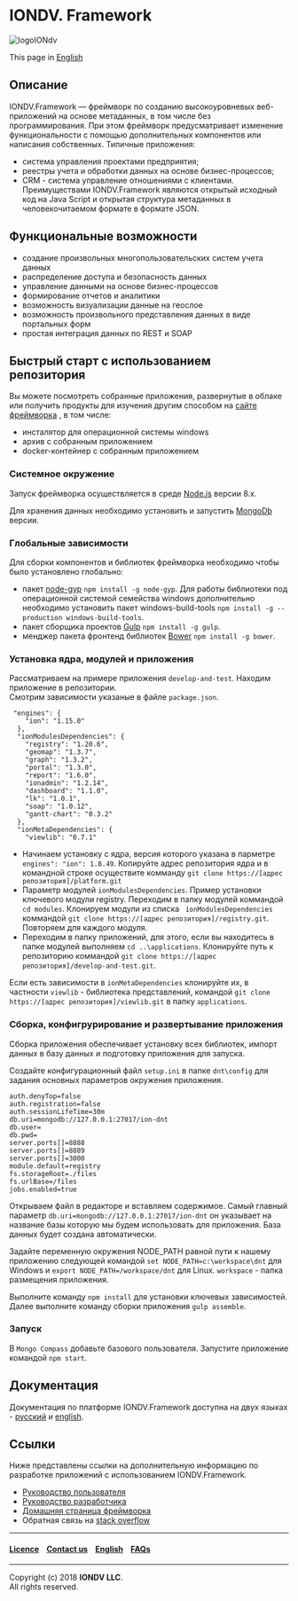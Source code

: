 # IONDV. Framework 

![logoIONdv](https://jobfilter.ru/uploaded_files/images/2017/01/24/159101/sm_U5eOsz95kjNWf_I7.png)  

This page in [English](/README.md/)

## Описание 
IONDV.Framework —  фреймворк по созданию высокоуровневых веб-приложений на основе метаданных, в том числе без программирования. При этом фреймворк предусматривает изменение функциональности с помощью дополнительных компонентов или написания собственных. Типичные приложения:
* система управления проектами предприятия;
* реестры учета и обработки данных на основе бизнес-процессов;
* CRM - система управление отношениями с клиентами.
Преимуществами IONDV.Framework являются открытый исходный код на Java Script и открытая структура метаданных в человекочитаемом формате в формате JSON.


## Функциональные возможности  

* создание произвольных многопользовательских систем учета данных
* распределение доступа и безопасность данных
* управление данными на основе бизнес-процессов
* формирование отчетов и аналитики
* возможность визуализации данные на геослое
* возможность произвольного представления данных в виде портальных форм
* простая интеграция данных по REST и SOAP 

## Быстрый старт с использованием репозитория
Вы можете посмотреть собранные приложения, развернутые в облаке или получить продукты для изучения другим способом на [сайте фреймворка](https://iondv.com) , в том числе:
* инсталятор для операционной системы windows
* архив с собранным приложением
* docker-контейнер с собранным приложением

### Cистемное окружение
Запуск фреймворка осуществляется в среде [Node.js](<https://nodejs.org/en/>) версии 8.x.

Для хранения данных необходимо установить и запустить [MongoDb](https://www.mongodb.org/) версии.

### Глобальные зависимости
Для сборки компонентов и библиотек фреймворка необходимо чтобы было установлено глобально:
* пакет [node-gyp](<https://github.com/nodejs/node-gyp>) `npm install -g node-gyp`. Для работы библиотеки под операционной системой семейства windows дополнительно необходимо установить пакет windows-build-tools `npm install -g --production windows-build-tools`.
* пакет сборщика проектов [Gulp](<http://gulpjs.com/>) `npm install -g gulp`.
* менджер пакета фронтенд библиотек [Bower](<https://bower.io>) `npm install -g bower`.

### Установка ядра, модулей и приложения
Рассматриваем на примере приложения `develop-and-test`. Находим приложение в репозитории.   
Смотрим зависимости указаные в файле `package.json`.   

```
 "engines": {
    "ion": "1.15.0"
  },
  "ionModulesDependencies": {
    "registry": "1.20.6",
    "geomap": "1.3.7",
    "graph": "1.3.2",
    "portal": "1.3.0",
    "report": "1.6.0",
    "ionadmin": "1.2.14",
    "dashboard": "1.1.0",
    "lk": "1.0.1",
    "soap": "1.0.12",
    "gantt-chart": "0.3.2"
  },
  "ionMetaDependencies": {
    "viewlib": "0.7.1"
```
* Начинаем установку с ядра, версия которого указана в парметре `engines": "ion": 1.8.49`. Копируйте адрес репозитория ядра и в командной строке осуществите комманду `git clone https://[адрес репозитория]/platform.git` 
* Параметр модулей `ionModulesDependencies`. Пример установки ключевого модули registry.  Переходим в папку модулей коммандой `cd modules`. Клонируем модули из списка ` ionModulesDependencies` коммандой `git clone https://[адрес репозитория]/registry.git`. Повторяем для каждого модуля.
* Переходим в папку приложений, для этого, если вы находитесь в папке модулей выполняем `cd ..\applications`. Клонируйте путь к репозиторию коммандой `git clone https://[адрес репозитория]/develop-and-test.git`.  

Если есть зависимости в `ionMetaDependencies` клонируйте их, в частности `viewlib` - библиотека представлений, командой `git clone https://[адрес репозитория]/viewlib.git` в папку `applications`.   




### Сборка, конфигрурирование и развертывание приложения
Сборка приложения обеспечивает установку всех библиотек, импорт данных в базу данных и подготовку приложения для запуска.  

Создайте конфигурационный файл `setup.ini`  в папке `dnt\config` для задания основных параметров окружения приложения. 

```
auth.denyTop=false
auth.registration=false
auth.sessionLifeTime=30m
db.uri=mongodb://127.0.0.1:27017/ion-dnt
db.user=
db.pwd=
server.ports[]=8888
server.ports[]=8889
server.ports[]=3000
module.default=registry
fs.storageRoot=./files
fs.urlBase=/files
jobs.enabled=true

```
Открываем файл в редакторе и вставляем содержимое. Самый главный параметр `db.uri=mongodb://127.0.0.1:27017/ion-dnt` он указывает на название базы которую мы будем использовать для приложения. База данных будет создана автоматически.  

Задайте переменную окружения NODE_PATH равной пути к нашему приложению следующей командой `set NODE_PATH=c:\workspace\dnt` для Windows и `export NODE_PATH=/workspace/dnt` для Linux. `workspace` - папка размещения приложения.    

Выполните команду `npm install` для установки ключевых зависимостей.   
Далее выполните команду сборки приложения `gulp assemble`. 
### Запуск
В `Mongo Compass` добавьте базового пользователя. Запустите приложение командой `npm start`. 

## Документация 
Документация по платформе IONDV.Framework доступна на двух языках  - [русский](/docs/ru/index.md) и [english](/docs/en/index.md).

## Ссылки
Ниже представлены ссылки на дополнительную информацию по разработке приложений с использованием IONDV.Framework.
* [Руководство пользователя](/docs/ru/manuals/user_manual.md)
* [Руководство разработчика](/docs/ru/manuals/dev_manual.md)
* [Домашняя страница фреймворка](https://iondv.com/)
* Обратная связь на [stack overflow](https://stackoverflow.com/search?q=iondv)


--------------------------------------------------------------------------  


 #### [Licence](/LICENСE.md) &ensp;  [Contact us](https://iondv.com) &ensp;  [English](/README.md)   &ensp; [FAQs](/faqs.md)          



--------------------------------------------------------------------------  

Copyright (c) 2018 **IONDV LLC**.  
All rights reserved. 


